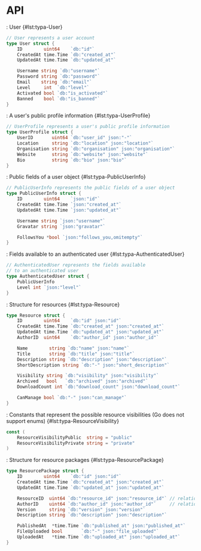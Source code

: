 # API

: User {#lst:typa-User}
```go
// User represents a user account
type User struct {
	ID        uint64    `db:"id"`
	CreatedAt time.Time `db:"created_at"`
	UpdatedAt time.Time `db:"updated_at"`

	Username string `db:"username"`
	Password string `db:"password"`
	Email    string `db:"email"`
	Level     int  `db:"level"`
	Activated bool `db:"is_activated"`
	Banned    bool `db:"is_banned"`
}
```

: A user's public profile information {#lst:typa-UserProfile}
```go
// UserProfile represents a user's public profile information
type UserProfile struct {
	UserID       uint64 `db:"user_id" json:"-"`
	Location     string `db:"location" json:"location"`
	Organisation string `db:"organisation" json:"organisation"`
	Website      string `db:"website" json:"website"`
	Bio          string `db:"bio" json:"bio"`
}
```

: Public fields of a user object {#lst:typa-PublicUserInfo}
```go
// PublicUserInfo represents the public fields of a user object
type PublicUserInfo struct {
	ID        uint64    `json:"id"`
	CreatedAt time.Time `json:"created_at"`
	UpdatedAt time.Time `json:"updated_at"`

	Username string `json:"username"`
	Gravatar string `json:"gravatar"`

	FollowsYou *bool `json:"follows_you,omitempty"`
}
```

: Fields available to an authenticated user {#lst:typa-AuthenticatedUser}
```go
// AuthenticatedUser represents the fields available
// to an authenticated user
type AuthenticatedUser struct {
	PublicUserInfo
	Level int `json:"level"`
}
```

: Structure for resources {#lst:typa-Resource}
```go
type Resource struct {
	ID        uint64    `db:"id" json:"id"`
	CreatedAt time.Time `db:"created_at" json:"created_at"`
	UpdatedAt time.Time `db:"updated_at" json:"updated_at"`
	AuthorID  uint64    `db:"author_id" json:"author_id"`

	Name        string `db:"name" json:"name"`
	Title       string `db:"title" json:"title"`
	Description string `db:"description" json:"description"`
    ShortDescription string `db:"-" json:"short_description"`

	Visibility string `db:"visibility" json:"visibility"`
	Archived   bool   `db:"archived" json:"archived"`
	DownloadCount int `db:"download_count" json:"download_count"`

	CanManage bool `db:"-" json:"can_manage"`
}
```

: Constants that represent the possible resource visibilities (Go does not support enums) {#lst:typa-ResourceVisibility}
```go
const (
	ResourceVisibilityPublic  string = "public"
	ResourceVisibilityPrivate string = "private"
)
```

: Structure for resource packages {#lst:typa-ResourcePackage}
```go
type ResourcePackage struct {
	ID        uint64    `db:"id" json:"id"`
	CreatedAt time.Time `db:"created_at" json:"created_at"`
	UpdatedAt time.Time `db:"updated_at" json:"updated_at"`

	ResourceID  uint64 `db:"resource_id" json:"resource_id"` // relation
	AuthorID    uint64 `db:"author_id" json:"author_id"`     // relation
	Version     string `db:"version" json:"version"`
	Description string `db:"description" json:"description"`

	PublishedAt  *time.Time `db:"published_at" json:"published_at"`
	FileUploaded bool       `db:"-" json:"file_uploaded"`
	UploadedAt   *time.Time `db:"uploaded_at" json:"uploaded_at"`
}
```
